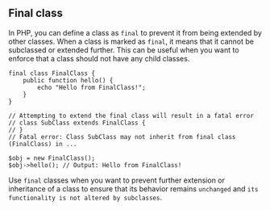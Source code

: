## Final class
In PHP, you can define a class as `final` to prevent it from being extended by other classes. When a class is marked as `final`, it means that it cannot be subclassed or extended further. This can be useful when you want to enforce that a class should not have any child classes.

```
final class FinalClass {
    public function hello() {
        echo "Hello from FinalClass!";
    }
}

// Attempting to extend the final class will result in a fatal error
// class SubClass extends FinalClass {
// }
// Fatal error: Class SubClass may not inherit from final class (FinalClass) in ...

$obj = new FinalClass();
$obj->hello(); // Output: Hello from FinalClass!
```

Use `final` classes when you want to prevent further extension or inheritance of a class to ensure that its behavior remains `unchanged` and `its functionality is not altered by subclasses`.